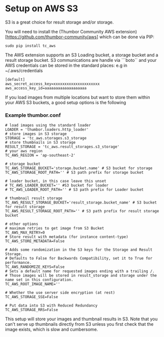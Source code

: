 # Setup on AWS S3

S3 is a great choice for result storage and/or storage.

You will need to install the (Thumbor Community AWS extension)[https://github.com/thumbor-community/aws] which can be done via PIP:
```
sudo pip install tc_aws
```

The AWS extension supports an S3 Loading bucket, a storage bucket and a result storage bucket.
S3 communications are handle via ```boto`` and your AWS credentials can be stored in the standard places:
e.g in ~/.aws/credentials
```
[default]
aws_secret_access_key=xxxxxxxxxxxxxxxxxxxxx
aws_access_key_id=aaaaaaaaaaaaaaaaaaa
```

If you load images from multiple locations but want to store them within your AWS S3 buckets, a good setup options is the following
### Example thumbor.conf
```
# load images using the standard loader
LOADER = 'thumbor.loaders.http_loader'
# store images in S3 storage
STORAGE = 'tc_aws.storages.s3_storage
# store thumbnails in S3 storage
RESULT_STORAGE = 'tc_aws.result_storages.s3_storage'
# your aws region
TC_AWS_REGION = 'ap-southeast-2'

# storage bucket
TC_AWS_STORAGE_BUCKET='storage.bucket.name' # S3 bucket for storage
TC_AWS_STORAGE_ROOT_PATH='' # S3 path prefix for storage bucket

# loader bucket, in this case leave this unset
# TC_AWS_LOADER_BUCKET='' #S3 bucket for loader
# TC_AWS_LOADER_ROOT_PATH='' # S3 path prefix for Loader bucket

# thumbnail result storage
TC_AWS_RESULT_STORAGE_BUCKET='result_storage.bucket_name' # S3 bucket for result storage
TC_AWS_RESULT_STORAGE_ROOT_PATH='' # S3 path prefix for result storage bucket

# other options
# maximum retries to get image from S3 Bucket
TC_AWS_MAX_RETRY=0
# Store result with metadata (for instance content-type)
TC_AWS_STORE_METADATA=False

# Adds some randomization in the S3 keys for the Storage and Result Storage.
# Defaults to False for Backwards Compatibility, set it to True for performance.
TC_AWS_RANDOMIZE_KEYS=False
# Sets a default name for requested images ending with a trailing /.
# Those images will be stored in result_storage and storage under the name set in this configuration.
TC_AWS_ROOT_IMAGE_NAME=''

# Whether the use server side encryption (at rest)
TC_AWS_STORAGE_SSE=False

# Put data into S3 with Reduced Redundancy
TC_AWS_STORAGE_RRS=False
```

This setup will store your images and thumbnail results in S3.
Note that you can't serve up thumbnails directly from S3 unless you first check that the image exists, which is slow and cumbersome.
